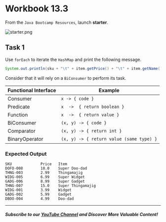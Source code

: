 # Workbook 13.3

From the `Java Bootcamp Resources`, launch **starter**.

![starter.png](https://firebasestorage.googleapis.com/v0/b/learnthepart-75aed.appspot.com/o/images%2F87bced44-2cd9-4db0-9a76-22125c478254?alt=media&token=7dc717de-b9d3-40c6-9ec2-32908aa28976)

## Task 1

Use `forEach` to iterate the `HashMap` and print the following message.
```java
System.out.println(sku + "\t" + item.getPrice() + "\t" + item.getName())
```
 Consider that it will rely on a `BiConsumer` to perform its task.

| Functional Interface | Example |
| ----- | -------------------- |
| Consumer | `x -> { code } `|
| Predicate | `x  ->  { return boolean }`|
| Function | `x  ->  { return value }`|
| BiConsumer | `(x, y) -> { code }`|
| Comparator | `(x, y) -> { return int }`|
| BinaryOperator | `(x, y) -> { return value (same type) }`|

### Expected Output
```
SKU             Price   Item
DOFO-008        10.0    Super Doo-dad
THNG-003        2.99    Thingamajig
WIDG-005        6.99    Super Widget
GADG-006        8.99    Super Gadget
THNG-007        15.0    Super Thingamajig
WIDG-001        3.99    Widget
GADG-002        5.99    Gadget
DBOO-004        4.99    Doo-dad
```

----------

##### Subscribe to our [YouTube Channel](https://www.youtube.com/@RayanSlim087?sub_confirmation=1) and Discover More Valuable Content!
